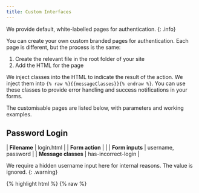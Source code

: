 ```yaml
---
title: Custom Interfaces
---
```


We provide default, white-labelled pages for authentication.
{: .info}

You can create your own custom branded pages for authentication. Each page is different, but the process is the same:

1. Create the relevant file in the root folder of your site
2. Add the HTML for the page

We inject classes into the HTML to indicate the result of the action. We inject them into `{% raw %}{{messageClasses}}{% endraw %}`.
You can use these classes to provide error handling and success notifications in your forms.

The customisable pages are listed below, with parameters and working examples.

## Password Login

| **Filename**        | login.html          |
| **Form action**     |                     |
| **Form inputs**     | username, password  |
| **Message classes** | has-incorrect-login |

We require a hidden username input here for internal reasons. The value is ignored.
{: .warning}

{% highlight html %}
{% raw %}
<!DOCTYPE html>

<html>
  <head>
    <title>Log in</title>
    <style>
      .incorrect-login-message {
        display: none;
      }

      .has-incorrect-login .incorrect-login-message {
        display: none;
      }
    </style>
  </head>
  <body>
    <h1>Log in</h1>

    <form action="" method="post" class="{{messageClasses}}">
      <div class="incorrect-login-message">
        Incorrect password.
      </div>

      <label for="password">Password</label>
      <input id="password" type="password" name="password" autofocus>

      <input type="hidden" name="username" value="user">

      <input type="submit" value="Log in">
    </form>
  </body>
</html>
{% endraw %}
{% endhighlight %}


## User Account Login

| **Filename**        | login.html          |
| **Form action**     |                     |
| **Form inputs**     | email, password     |
| **Message classes** | has-incorrect-login |

{% highlight html %}
{% raw %}
<!DOCTYPE html>

<html>
  <head>
    <title>Log in</title>
    <style>
      .incorrect-login-message {
        display: none;
      }

      .has-incorrect-login .incorrect-login-message {
        display: none;
      }
    </style>
  </head>
  <body>
    <h1>Log in</h1>

    <form action="" method="post" class="{{messageClasses}}">
      <div class="incorrect-login-message">
        Incorrect email address or password.
      </div>

      <label for="email">Email Address</label>
      <input id="email" type="email" name="email" autofocus>

      <label for="password">Password</label>
      <input id="password" type="password" name="password">

      <input type="submit" value="Log in">
    </form>

    <a href="/reset-password">Forgot your password?</a>
  </body>
</html>
{% endraw %}
{% endhighlight %}



## Set Password

| **Filename**        | set-password.html                                                       |
| **Form action**     | /set-password                                                           |
| **Form inputs**     | password, password-confirm, token                                       |
| **Message classes** | has-password-mismatch, has-invalid-link, has-token-expired, has-success |


{% highlight html %}
{% raw %}
<!DOCTYPE html>

<html>
  <head>
    <title>Set Password</title>
    <style>
      .password-mismatch-message,
      .invalid-link-message,
      .token-expired-message,
      .success-message {
        display: none;
      }

      .has-password-mismatch .password-mismatch-message,
      .has-invalid-link .invalid-link-message,
      .has-token-expired .token-expired-message,
      .has-success .success-message {
        display: block;
      }

      .has-success label,
      .has-success input {
        display: none;
      }
    </style>
  </head>
  <body class="{{messageClasses}}">
    <h1>Set Password</h1>
    <form action="/set-password" method="post">
      <div class="password-mismatch-message">
        Password did not match confirmation.
      </div>
      <div class="invalid-link-message">
        Your reset link is no longer valid.
        <a href="/reset-password">Reset your password</a> to get another.
      </div>
      <div class="token-expired-message">
        Your reset link has expired.
        <a href="/reset-password">Reset your password</a> to get another.
      </div>
      <div class="success-message">
        Successfully set your password.
      </div>

      <label for="password">Password</label>
      <input id="password" type="password" name="password" autofocus>

      <label for="password-confirm">Confirm Password</label>
      <input id="password-confirm" type="password" name="password-confirm">

      <input type="hidden" name="token" value="{{token}}">

      <input type="submit" value="Set Password">
    </form>
  </body>
</html>
{% endraw %}
{% endhighlight %}



## Reset Password

| **Filename**        | reset-password.html       |
| **Form action**     | /reset-password           |
| **Form inputs**     | email                     |
| **Message classes** | has-no-email, has-success |

{% highlight html %}
{% raw %}
<!DOCTYPE html>

<html>
  <head>
    <title>Reset Password</title>
    <style>
      .no-email-message,
      .success-message {
        display: none;
      }

      .has-success .success-message,
      .has-no-email .no-email-message {
        display: block;
      }
    </style>
  </head>
  <body>
    <h1>Reset Password</h1>

    <form action="/reset-password" method="post" class="{{messageClasses}}">
      <div class="no-email-message">
        You must provide an email address.
      </div>
      <div class="success-message">
        We've sent you an email with instructions to reset your password.
      </div>

      <label for="email">Email Address</label>
      <input id="email" type="email" name="email" autofocus>

      <input type="submit" value="Reset Password">
    </form>
  </body>
</html>
{% endraw %}
{% endhighlight %}
